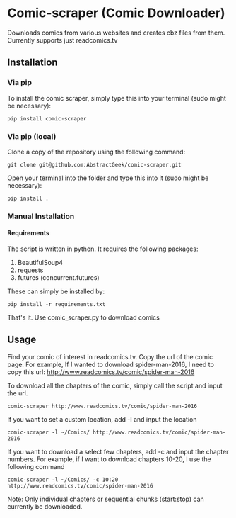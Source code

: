 # Comic-scraper (Comic Downloader)
Downloads comics from various websites and creates cbz files from them.
Currently supports just readcomics.tv

## Installation

### Via pip
To install the comic scraper, simply type this into your terminal (sudo might be necessary):
```
pip install comic-scraper
```

### Via pip (local)
Clone a copy of the repository using the following command:
```
git clone git@github.com:AbstractGeek/comic-scraper.git
```

Open your terminal into the folder and type this into it (sudo might be necessary):
```
pip install .
```

### Manual Installation

#### Requirements
The script is written in python. It requires the following packages:
1. BeautifulSoup4
2. requests
3. futures (concurrent.futures)

These can simply be installed by:
```
pip install -r requirements.txt
```
That's it. Use comic_scraper.py to download comics

## Usage
Find your comic of interest in readcomics.tv. Copy the url of the comic page.
For example, If I wanted to download spider-man-2016, I need to copy this url:
http://www.readcomics.tv/comic/spider-man-2016

To download all the chapters of the comic, simply call the script and input the url.
```
comic-scraper http://www.readcomics.tv/comic/spider-man-2016
```

If you want to set a custom location, add -l and input the location
```
comic-scraper -l ~/Comics/ http://www.readcomics.tv/comic/spider-man-2016
```

If you want to download a select few chapters, add -c and input the chapter numbers.
For example, if I want to download chapters 10-20, I use the following command
```
comic-scraper -l ~/Comics/ -c 10:20 http://www.readcomics.tv/comic/spider-man-2016
```
Note: Only individual chapters or sequential chunks (start:stop) can currently be downloaded.
